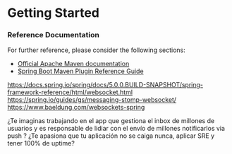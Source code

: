 # Getting Started

### Reference Documentation
For further reference, please consider the following sections:

* [Official Apache Maven documentation](https://maven.apache.org/guides/index.html)
* [Spring Boot Maven Plugin Reference Guide](https://docs.spring.io/spring-boot/docs/2.2.8.RELEASE/maven-plugin/)

https://docs.spring.io/spring/docs/5.0.0.BUILD-SNAPSHOT/spring-framework-reference/html/websocket.html
https://spring.io/guides/gs/messaging-stomp-websocket/
https://www.baeldung.com/websockets-spring

¿Te imaginas trabajando en el app que gestiona el inbox de millones de usuarios y es responsable de lidiar con el envío de millones notificarlos via push ?
 ¿Te apasiona que tu aplicación no se caiga nunca, aplicar SRE y tener 100% de uptime?
